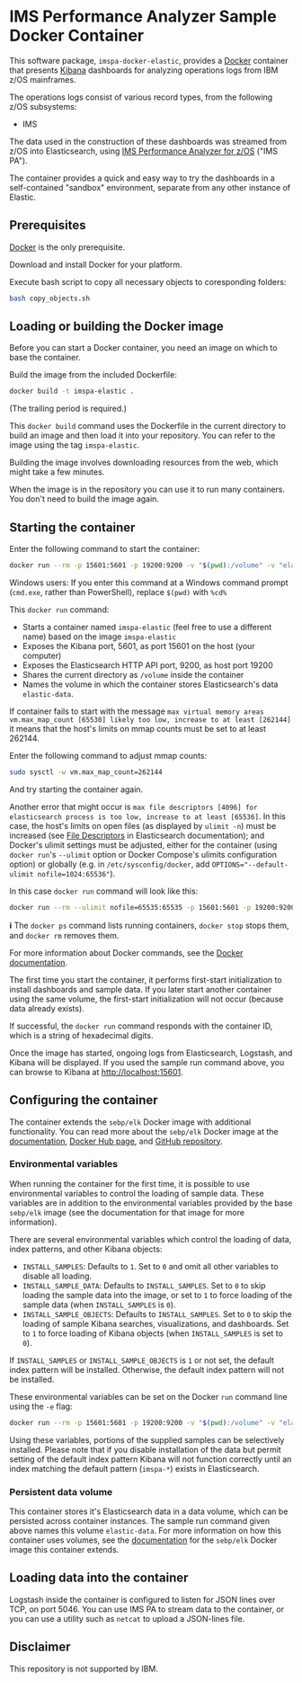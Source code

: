 # IMS Performance Analyzer Sample Docker Container

This software package, `imspa-docker-elastic`, provides a [Docker](https://www.docker.com/products/overview) container that presents [Kibana](https://www.elastic.co/products/kibana) dashboards for analyzing operations logs from IBM z/OS mainframes.

The operations logs consist of various record types, from the following z/OS subsystems:
* IMS

The data used in the construction of these dashboards was streamed from z/OS into Elasticsearch, using [IMS Performance Analyzer for z/OS](https://www.ibm.com/support/pages/node/6263127)
("IMS PA").

The container provides a quick and easy way to try the dashboards in a self-contained "sandbox" environment, separate from any other instance of Elastic.

## Prerequisites

[Docker](https://www.docker.com/products/overview) is the only prerequisite.

Download and install Docker for your platform.

Execute bash script to copy all necessary objects to coresponding folders:

```sh
bash copy_objects.sh
```

## Loading or building the Docker image

Before you can start a Docker container, you need an image on which to base the container.

Build the image from the included Dockerfile:

```sh
docker build -t imspa-elastic .
```

(The trailing period is required.)

This `docker build` command uses the Dockerfile in the current directory to build an image and then load it into your repository. You can refer to the image using the tag `imspa-elastic`.

Building the image involves downloading resources from the web, which might take a few minutes.

When the image is in the repository you can use it to run many containers. You don't need to build the image again.

## Starting the container

Enter the following command to start the container:

```sh
docker run --rm -p 15601:5601 -p 19200:9200 -v "$(pwd):/volume" -v "elastic-data:/var/lib/elasticsearch" --name imspa-elastic imspa-elastic
```

Windows users: If you enter this command at a Windows command prompt (`cmd.exe`, rather than PowerShell), replace `$(pwd)` with `%cd%`

This `docker run` command:

* Starts a container named `imspa-elastic` (feel free to use a different name) based on the image `imspa-elastic`
* Exposes the Kibana port, 5601, as port 15601 on the host (your computer)
* Exposes the Elasticsearch HTTP API port, 9200, as host port 19200
* Shares the current directory as `/volume` inside the container
* Names the volume in which the container stores Elasticsearch's data `elastic-data`.

If container fails to start with the message `max virtual memory areas vm.max_map_count [65530] likely too low, increase to at least [262144]` it means that the host's limits on mmap counts must be set to at least 262144.

Enter the following command to adjust mmap counts:

```sh
sudo sysctl -w vm.max_map_count=262144
```

And try starting the container again.

Another error that might occur is `max file descriptors [4096] for elasticsearch process is too low, increase to at least [65536]`. In this case, the host's limits on open files (as displayed by `ulimit -n`) must be increased (see [File Descriptors](https://www.elastic.co/guide/en/elasticsearch/reference/current/file-descriptors.html) in Elasticsearch documentation); and Docker's ulimit settings must be adjusted, either for the container (using `docker run`'s `--ulimit` option or Docker Compose's ulimits configuration option) or globally (e.g. in `/etc/sysconfig/docker`, add `OPTIONS="--default-ulimit nofile=1024:65536"`).

In this case `docker run` command will look like this:

```sh
docker run --rm --ulimit nofile=65535:65535 -p 15601:5601 -p 19200:9200 -v "$(pwd):/volume" -v "elastic-data:/var/lib/elasticsearch" --name imspa-elastic imspa-elastic
```

**&#x2139;** The `docker ps` command lists running containers, `docker stop` stops them, and `docker rm` removes them.

For more information about Docker commands, see the [Docker documentation](https://docs.docker.com/engine/reference/run/).

The first time you start the container, it performs first-start initialization to install dashboards and sample data. If you later start another container using the same volume, the first-start initialization will not occur (because data already exists).

If successful, the `docker run` command responds with the container ID, which is a string of hexadecimal digits.

Once the image has started, ongoing logs from Elasticsearch, Logstash, and Kibana will be displayed. If you used the sample run command above, you can browse to Kibana at [http://localhost:15601](http://localhost:15601).

## Configuring the container

The container extends the `sebp/elk` Docker image with additional functionality. You can read more about the `sebp/elk` Docker image at the [documentation](http://elk-docker.readthedocs.io/), [Docker Hub page](https://hub.docker.com/r/sebp/elk/), and [GitHub repository](https://github.com/spujadas/elk-docker).

### Environmental variables

When running the container for the first time, it is possible to use environmental variables to control the loading of sample data. These variables are in addition to the environmental variables provided by the base `sebp/elk` image (see the documentation for that image for more information).

There are several environmental variables which control the loading of data, index patterns, and other Kibana objects:

* `INSTALL_SAMPLES`: Defaults to `1`. Set to `0` and omit all other variables to disable all loading.
* `INSTALL_SAMPLE_DATA`: Defaults to `INSTALL_SAMPLES`. Set to `0` to skip loading the sample data into the image, or set to `1` to force loading of the sample data (when `INSTALL_SAMPLES` is `0`).
* `INSTALL_SAMPLE_OBJECTS`: Defaults to `INSTALL_SAMPLES`. Set to `0` to skip the loading of sample Kibana searches, visualizations, and dashboards. Set to `1` to force loading of Kibana objects (when `INSTALL_SAMPLES` is set to `0`).

If `INSTALL_SAMPLES` or `INSTALL_SAMPLE_OBJECTS` is `1` or not set, the default index pattern will be installed. Otherwise, the default index pattern will not be installed.

These environmental variables can be set on the Docker `run` command line using the `-e` flag:
```sh
docker run --rm -p 15601:5601 -p 19200:9200 -v "$(pwd):/volume" -v "elastic-data:/var/lib/elasticsearch" --name imspa-elastic -e FILL_SAMPLES=0 imspa-elastic
```

Using these variables, portions of the supplied samples can be selectively installed. Please note that if you disable installation of the data but permit setting of the default index pattern Kibana will not function correctly until an index matching the default pattern (`imspa-*`) exists in Elasticsearch.

### Persistent data volume

This container stores it's Elasticsearch data in a data volume, which can be persisted across container instances. The sample run command given above names this volume `elastic-data`. For more information on how this container uses volumes, see the [documentation](http://elk-docker.readthedocs.io/) for the `sebp/elk` Docker image this container extends.

## Loading data into the container

Logstash inside the container is configured to listen for JSON lines over TCP, on port 5046. You can use IMS PA to stream data to the container, or you can use a utility such as `netcat` to upload a JSON-lines file.

## Disclaimer

This repository is not supported by IBM.
